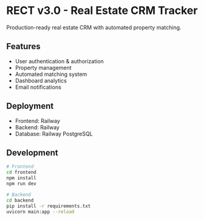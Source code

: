 # RECT v3.0 - Real Estate CRM Tracker

Production-ready real estate CRM with automated property matching.

## Features
- User authentication & authorization
- Property management
- Automated matching system
- Dashboard analytics
- Email notifications

## Deployment
- Frontend: Railway
- Backend: Railway  
- Database: Railway PostgreSQL

## Development
```bash
# Frontend
cd frontend
npm install
npm run dev

# Backend
cd backend
pip install -r requirements.txt
uvicorn main:app --reload
